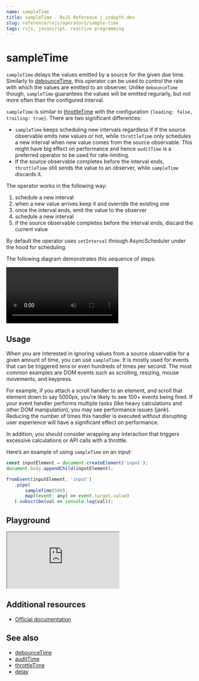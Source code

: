 ```yaml
---
name: sampleTime
title: sampleTime - RxJS Reference | indepth.dev
slug: reference/rxjs/operators/sample-time
tags: rxjs, javascript, reactive programming
---
```


# sampleTime

`sampleTime` delays the values emitted by a source for the given due time. Similarly to [debounceTime](https://indepth.dev/reference/rxjs/operators/debounce-time), this operator can be used to control the rate with which the values are emitted to an observer. Unlike `debounceTime` though, `sampleTime` guarantees the values will be emitted regurarly, but not more often than the configured interval.

`sampleTime` is similar to [throttleTime](https://indepth.dev/reference/rxjs/operators/throttle-time) with the configuration `{leading: false, trailing: true}`. There are two significant differences:
- `sampleTime` keeps scheduling new intervals regardless if If the source observable emits new values or not, while `throttleTime` only schedules a new interval when new value comes from the source observable. This might have big effect on performance and hence `auditTime` is a preferred operator to be used for rate-limiting.
- If the source observable completes before the interval ends, `throttleTime` still sends the value to an observer, while `sampleTime` discards it.

The operator works in the following way:
1. schedule a new interval
2. when a new value arrives keep it and override the existing one
3. once the interval ends, emit the value to the observer
4. schedule a new interval
5. if the source observable completes before the interval ends, discard the current value

By default the operator uses `setInterval` through AsyncScheduler under the hood for scheduling.

The following diagram demonstrates this sequence of steps:

<video>
    <source src="https://images.indepth.dev/references/rxjs/operators/sample-time.mp4" type="video/mp4">
</video>

## Usage
When you are interested in ignoring values from a source observable for a given amount of time, you can use `sampleTime`. It is mostly used for events that can be triggered tens or even hundreds of times per second. The most common examples are DOM events such as scrolling, resizing, mouse movements, and keypress. 

For example, if you attach a scroll handler to an element, and scroll that element down to say 5000px, you’re likely to see 100+ events being fired. If your event handler performs multiple tasks (like heavy calculations and other DOM manipulation), you may see performance issues (jank). Reducing the number of times this handler is executed without disrupting user experience will have a significant effect on performance.

In addition, you should consider wrapping any interaction that triggers excessive calculations or API calls with a throttle.

Here’s an example of using `sampleTime` on an input:

```javascript
const inputElement = document.createElement('input');
document.body.appendChild(inputElement);

fromEvent(inputElement, 'input')
   .pipe(
       sampleTime(500),
       map((event: any) => event.target.value)
   ).subscribe(val => console.log(val));
```

## Playground

<iframe src="https://stackblitz.com/edit/indepth-rxjs-sample-time?embed=1&file=index.ts"></iframe>

## Additional resources

- [Official documentation](https://rxjs.dev/api/operators/sampleTime)

## See also

- [debounceTime](https://indepth.dev/reference/rxjs/operators/debounce-time)
- [auditTime](https://indepth.dev/reference/rxjs/operators/audit-time)
- [throttleTime](https://indepth.dev/reference/rxjs/operators/throttle-time)
- [delay](https://indepth.dev/reference/rxjs/operators/delay)
